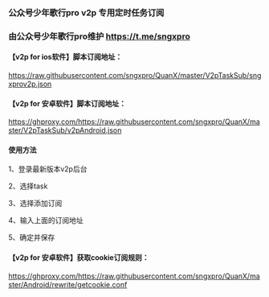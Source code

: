### 公众号少年歌行pro v2p 专用定时任务订阅
### 由公众号少年歌行pro维护 https://t.me/sngxpro


#### 【v2p for ios软件】脚本订阅地址：

https://raw.githubusercontent.com/sngxpro/QuanX/master/V2pTaskSub/sngxprov2p.json

#### 【v2p for 安卓软件】脚本订阅地址：

https://ghproxy.com/https://raw.githubusercontent.com/sngxpro/QuanX/master/V2pTaskSub/v2pAndroid.json


#### 使用方法

1、登录最新版本v2p后台

2、选择task

3、选择添加订阅

4、输入上面的订阅地址

5、确定并保存


#### 【v2p for 安卓软件】获取cookie订阅规则：

https://ghproxy.com/https://raw.githubusercontent.com/sngxpro/QuanX/master/Android/rewrite/getcookie.conf
